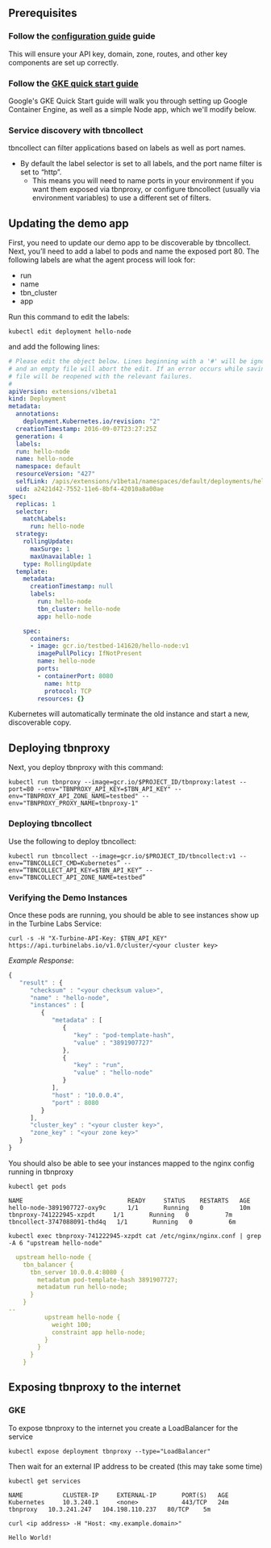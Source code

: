 
[//]: # ( Copyright 2017 Turbine Labs, Inc.                                   )
[//]: # ( you may not use this file except in compliance with the License.    )
[//]: # ( You may obtain a copy of the License at                             )
[//]: # (                                                                     )
[//]: # (     http://www.apache.org/licenses/LICENSE-2.0                      )
[//]: # (                                                                     )
[//]: # ( Unless required by applicable law or agreed to in writing, software )
[//]: # ( distributed under the License is distributed on an "AS IS" BASIS,   )
[//]: # ( WITHOUT WARRANTIES OR CONDITIONS OF ANY KIND, either express or     )
[//]: # ( implied. See the License for the specific language governing        )
[//]: # ( permissions and limitations under the License.                      )

[//]: # (Integrating Houston with Kubernetes)

## Prerequisites

### Follow the [configuration guide](https://docs.turbinelabs.io/docs/versions/1.0/configuration) guide
This will ensure your API key, domain, zone, routes, and other key components
are set up correctly.

### Follow the [GKE quick start guide](https://cloud.google.com/container-engine/docs/quickstart)
Google's GKE Quick Start guide will walk you through setting up Google
Container Engine, as well as a simple Node app, which we'll modify below.

### Service discovery with tbncollect
tbncollect can filter applications based on labels as well as port names.

- By default the label selector is set to all labels, and the port name filter
is set to “http”.
  - This means you will need to name ports in your environment if you want them
  exposed via tbnproxy, or configure tbncollect (usually via environment
  variables) to use a different set of filters.

## Updating the demo app
First, you need to update our demo app to be discoverable by tbncollect. Next,
you’ll need to add a label to pods and name the exposed port 80. The following
labels are what the agent process will look for:

- run
- name
- tbn_cluster
- app

Run this command to edit the labels:

```shell
kubectl edit deployment hello-node
```

and add the following lines:

```yaml
# Please edit the object below. Lines beginning with a '#' will be ignored,
# and an empty file will abort the edit. If an error occurs while saving this
# file will be reopened with the relevant failures.
#
apiVersion: extensions/v1beta1
kind: Deployment
metadata:
  annotations:
    deployment.Kubernetes.io/revision: "2"
  creationTimestamp: 2016-09-07T23:27:25Z
  generation: 4
  labels:
  run: hello-node
  name: hello-node
  namespace: default
  resourceVersion: "427"
  selfLink: /apis/extensions/v1beta1/namespaces/default/deployments/hello-node
  uid: a2421d42-7552-11e6-8bf4-42010a8a00ae
spec:
  replicas: 1
  selector:
    matchLabels:
      run: hello-node
  strategy:
    rollingUpdate:
      maxSurge: 1
      maxUnavailable: 1
    type: RollingUpdate
  template:
    metadata:
      creationTimestamp: null
      labels:
        run: hello-node
        tbn_cluster: hello-node
        app: hello-node

    spec:
      containers:
      - image: gcr.io/testbed-141620/hello-node:v1
        imagePullPolicy: IfNotPresent
        name: hello-node
        ports:
        - containerPort: 8080
          name: http
          protocol: TCP
        resources: {}
```

Kubernetes will automatically terminate the old instance and start a new,
discoverable copy.

## Deploying tbnproxy
Next, you deploy tbnproxy with this command:

```shell
kubectl run tbnproxy --image=gcr.io/$PROJECT_ID/tbnproxy:latest --port=80 --env="TBNPROXY_API_KEY=$TBN_API_KEY" --env="TBNPROXY_API_ZONE_NAME=testbed" --env="TBNPROXY_PROXY_NAME=tbnproxy-1"
```

### Deploying tbncollect
Use the following to deploy tbncollect:

```shell
kubectl run tbncollect --image=gcr.io/$PROJECT_ID/tbncollect:v1 --env=”TBNCOLLECT_CMD=Kubernetes” --env=”TBNCOLLECT_API_KEY=$TBN_API_KEY” --env=”TBNCOLLECT_API_ZONE_NAME=testbed”
```

### Verifying the Demo Instances
Once these pods are running, you should be able to see instances show up in the
Turbine Labs Service:

```shell
curl -s -H "X-Turbine-API-Key: $TBN_API_KEY" https://api.turbinelabs.io/v1.0/cluster/<your cluster key>
```

*Example Response*:

```javascript
{
   "result" : {
      "checksum" : "<your checksum value>",
      "name" : "hello-node",
      "instances" : [
         {
            "metadata" : [
               {
                  "key" : "pod-template-hash",
                  "value" : "3891907727"
               },
               {
                  "key" : "run",
                  "value" : "hello-node"
               }
            ],
            "host" : "10.0.0.4",
            "port" : 8080
         }
      ],
      "cluster_key" : "<your cluster key>",
      "zone_key" : "<your zone key>"
   }
}
```

You should also be able to see your instances mapped to the nginx config
running in tbnproxy

```shell
kubectl get pods
```

```
NAME                             READY     STATUS    RESTARTS   AGE
hello-node-3891907727-oxy9c      1/1       Running   0          10m
tbnproxy-741222945-xzpdt     1/1       Running   0          7m
tbncollect-3747088091-thd4q   1/1       Running   0          6m
```

```shell
kubectl exec tbnproxy-741222945-xzpdt cat /etc/nginx/nginx.conf | grep -A 6 "upstream hello-node"
```

```yaml
  upstream hello-node {
    tbn_balancer {
      tbn_server 10.0.0.4:8080 {
        metadatum pod-template-hash 3891907727;
        metadatum run hello-node;
      }
    }
--
          upstream hello-node {
            weight 100;
            constraint app hello-node;
          }
        }
      }
    }
```

## Exposing tbnproxy to the internet

### GKE
To expose tbnproxy to the internet you create a LoadBalancer for the service

```shell
kubectl expose deployment tbnproxy --type="LoadBalancer"
```

Then wait for an external IP address to be created (this may take some time)

```shell
kubectl get services
```

```
NAME           CLUSTER-IP     EXTERNAL-IP       PORT(S)   AGE
Kubernetes     10.3.240.1     <none>            443/TCP   24m
tbnproxy   10.3.241.247   104.198.110.237   80/TCP    5m
```

```shell
curl <ip address> -H "Host: <my.example.domain>"
```

```
Hello World!
```
